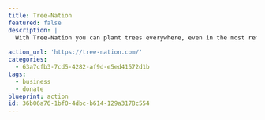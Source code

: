 ```yaml
---
title: Tree-Nation
featured: false
description: |
  With Tree-Nation you can plant trees everywhere, even in the most remote locations. You will know who is planting your trees, where they are located and how they are being planted.
  
action_url: 'https://tree-nation.com/'
categories:
  - 63a7cfb3-7cd5-4282-af9d-e5ed41572d1b
tags:
  - business
  - donate
blueprint: action
id: 36b06a76-1bf0-4dbc-b614-129a3178c554
---
```

